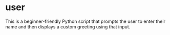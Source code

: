 # user
This is a beginner-friendly Python script that prompts the user to enter their name and then displays a custom greeting using that input.
